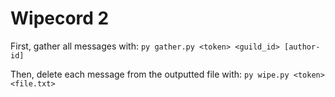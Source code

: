 # Wipecord 2

First, gather all messages with: `py gather.py <token> <guild_id> [author-id]`

Then, delete each message from the outputted file with: `py wipe.py <token> <file.txt>`
